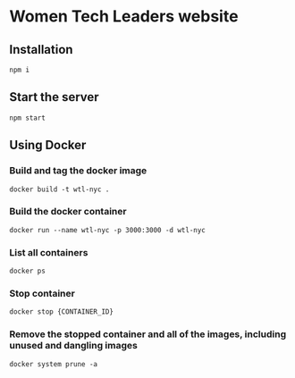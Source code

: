 # Women Tech Leaders website

## Installation
`npm i`

## Start the server
`npm start`

## Using Docker

### Build and tag the docker image
`docker build -t wtl-nyc .`

### Build the docker container
`docker run --name wtl-nyc -p 3000:3000 -d wtl-nyc`

### List all containers
`docker ps`

### Stop container
`docker stop {CONTAINER_ID}`

### Remove the stopped container and all of the images, including unused and dangling images
`docker system prune -a`
